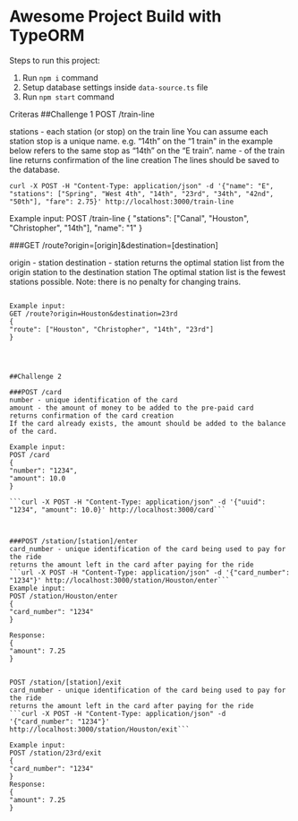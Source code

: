 # Awesome Project Build with TypeORM

Steps to run this project:

1. Run `npm i` command
2. Setup database settings inside `data-source.ts` file
3. Run `npm start` command


Criteras
##Challenge 1
POST /train-line

stations - each station (or stop) on the train line
    You can assume each station stop is a unique name. e.g. “14th” on the “1 train" in the example below refers to the same stop as “14th” on the “E train”.
name - of the train line
returns confirmation of the line creation
The lines should be saved to the database. 

```curl -X POST -H "Content-Type: application/json" -d '{"name": "E", "stations": ["Spring", "West 4th", "14th", "23rd", "34th", "42nd", "50th"], "fare": 2.75}' http://localhost:3000/train-line```

Example input:
POST /train-line
{
"stations": ["Canal", "Houston", "Christopher", "14th"],
"name": "1"
}

###GET /route?origin=[origin]&destination=[destination]

origin - station
destination - station
returns the optimal station list from the origin station to the destination station
The optimal station list is the fewest stations possible. Note: there is no penalty for changing trains.

``````

Example input:
GET /route?origin=Houston&destination=23rd
{
"route": ["Houston", "Christopher", "14th", "23rd"]
}




##Challenge 2

###POST /card
number - unique identification of the card
amount - the amount of money to be added to the pre-paid card
returns confirmation of the card creation
If the card already exists, the amount should be added to the balance of the card.

Example input:
POST /card
{
"number": "1234",
"amount": 10.0
}

```curl -X POST -H "Content-Type: application/json" -d '{"uuid": "1234", "amount": 10.0}' http://localhost:3000/card```



###POST /station/[station]/enter
card_number - unique identification of the card being used to pay for the ride
returns the amount left in the card after paying for the ride
```url -X POST -H "Content-Type: application/json" -d '{"card_number": "1234"}' http://localhost:3000/station/Houston/enter```
Example input:
POST /station/Houston/enter
{
"card_number": "1234"
}

Response:
{
"amount": 7.25
}


POST /station/[station]/exit
card_number - unique identification of the card being used to pay for the ride
returns the amount left in the card after paying for the ride
```curl -X POST -H "Content-Type: application/json" -d '{"card_number": "1234"}' http://localhost:3000/station/Houston/exit```

Example input:
POST /station/23rd/exit
{
"card_number": "1234"
}
Response:
{
"amount": 7.25
}